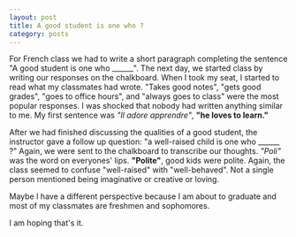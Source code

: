 ```yaml
---
layout: post
title: A good student is one who ?
category: posts
---
```


For French class we had to write a short paragraph completing the sentence "A good student is one who ______". The next day, we started class by writing our responses on the chalkboard. When I took my seat, I started to read what my classmates had wrote. "Takes good notes", "gets good grades", "goes to office hours", and "always goes to class" were the most popular responses. I was shocked that nobody had written anything similar to me. My first sentence was *"Il adore apprendre"*, **"he loves to learn."**

After we had finished discussing the qualities of a good student, the instructor gave a follow up question: "a well-raised child is one who ______ ?" Again, we were sent to the chalkboard to transcribe our thoughts. *"Poli"* was the word on everyones' lips. **"Polite"**, good kids were polite. Again, the class seemed to confuse "well-raised" with "well-behaved". Not a single person mentioned being imaginative or creative or loving.

Maybe I have a different perspective because I am about to graduate and most of my classmates are freshmen and sophomores.

I am hoping that's it.
